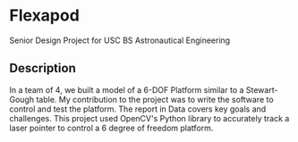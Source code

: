 # Flexapod
Senior Design Project for USC BS Astronautical Engineering

## Description
In a team of 4, we built a model of a 6-DOF Platform similar to a Stewart-Gough table. My contribution to the project was to write the software to control and test the platform. The report in Data covers key goals and challenges. This project used OpenCV's Python library to accurately track a laser pointer to control a 6 degree of freedom platform. 
